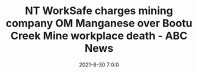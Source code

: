 ---
"title": "NT WorkSafe charges mining company OM Manganese over Bootu Creek Mine workplace death - ABC News"
"date": "2021-8-30 7:0:0"
"feed_name": "GOOGLENEWSMINING"
"feed_website": "https://news.google.com/search?q=mining%2Bincident&hl=en-US&gl=US&ceid=US:en"
"feed_rss": "https://news.google.com/rss/search?q=mining%2Bincident&hl=en-US&gl=US&ceid=US:en"
"link": "https://www.abc.net.au/news/2021-08-31/nt-worksafe-charges-om-maganese-over-bootu-creek-mine-death/100420976"
"file": "_posts/2021-1-1-832b61f05da2bfdf6efcc2ee982bd134ce84df40.md"
"accident": "0"
"drilling": "0"
---